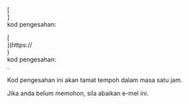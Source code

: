 [<br host>]<br action>kod pengesahan:<br code>

[<br host>](https://<br host>)<br action>kod pengesahan:<br code>.

Kod pengesahan ini akan tamat tempoh dalam masa satu jam.

Jika anda belum memohon, sila abaikan e-mel ini.